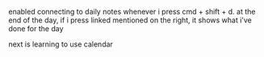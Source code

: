 enabled connecting to daily notes whenever i press cmd + shift + d. 
at the end of the day, if i press linked mentioned on the right, it shows what i've done for the day

next is learning to use calendar
